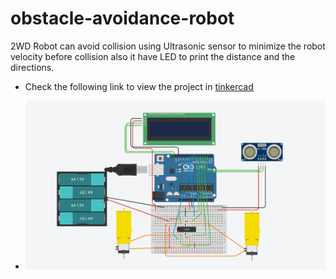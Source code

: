 # obstacle-avoidance-robot
2WD Robot can avoid collision using Ultrasonic sensor to minimize the robot velocity before collision also it have LED to print the distance and the directions.


- Check the following link to view the project in [tinkercad](https://www.tinkercad.com/things/6mklnV2GkuA)

- ![Circuit](https://github.com/MAzewail/obstacle-avoidance-robot/blob/main/Circuit%20digram.PNG)
